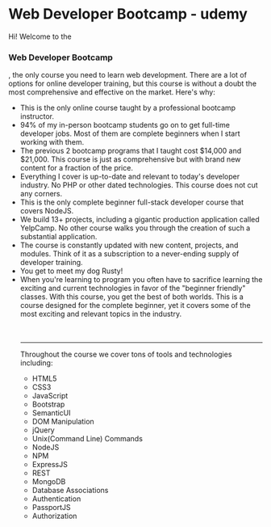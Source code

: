# Web Developer Bootcamp - udemy
<p>Hi! Welcome to the <h3>Web Developer Bootcamp</h3>, the only course you need to learn web development. There are a lot of options for online developer training, but this course is without a doubt the most comprehensive and effective on the market. Here's why:</p>
<ul>
  <li>This is the only online course taught by a professional bootcamp instructor.</li>
<li>94% of my in-person bootcamp students go on to get full-time developer jobs. Most of them are complete beginners when I start working with them.</li>
<li>The previous 2 bootcamp programs that I taught cost $14,000 and $21,000. This course is just as comprehensive but with brand new content for a fraction of the price.</li>
<li>Everything I cover is up-to-date and relevant to today's developer industry. No PHP or other dated technologies. This course does not cut any corners.</li>
<li>This is the only complete beginner full-stack developer course that covers NodeJS.</li>
<li>We build 13+ projects, including a gigantic production application called YelpCamp. No other course walks you through the creation of such a substantial application.</li>
<li>The course is constantly updated with new content, projects, and modules. Think of it as a subscription to a never-ending supply of developer training.</li>
  <li>You get to meet my dog Rusty!</li>
<li>When you're learning to program you often have to sacrifice learning the exciting and current technologies in favor of the "beginner friendly" classes. With this course, you get the best of both worlds. This is a course designed for the complete beginner, yet it covers some of the most exciting and relevant topics in the industry.</li>
<br /> <br /> <hr />
<p>Throughout the course we cover tons of tools and technologies including:</p>

<ul>
  <li> HTML5 </li>
  <li>CSS3</li>
  <li>JavaScript</li>
  <li>Bootstrap</li>
  <li>SemanticUI</li>
  <li>DOM Manipulation</li>
  <li>jQuery</li>
  <li>Unix(Command Line) Commands</li>
  <li>NodeJS</li>
  <li>NPM</li>
  <li>ExpressJS</li>
  <li>REST</li>
  <li>MongoDB</li>
  <li>Database Associations</li>
  <li>Authentication</li>
  <li>PassportJS</li>
  <li>Authorization</li>
